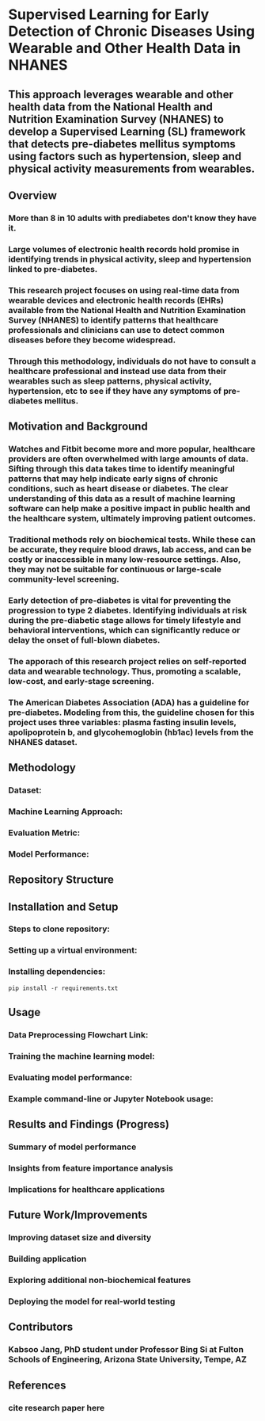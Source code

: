 # Supervised Learning for Early Detection of Chronic Diseases Using Wearable and Other Health Data in NHANES

## This approach leverages wearable and other health data from the National Health and Nutrition Examination Survey (NHANES) to develop a Supervised Learning (SL) framework that detects pre-diabetes mellitus symptoms using factors such as hypertension, sleep and physical activity measurements from wearables.

## Overview
### More than 8 in 10 adults with prediabetes don't know they have it. 
### Large volumes of electronic health records hold promise in identifying trends in physical activity, sleep and hypertension linked to pre-diabetes. 
### This research project focuses on using real-time data from wearable devices and electronic health records (EHRs) available from the National Health and Nutrition Examination Survey (NHANES) to identify patterns that healthcare professionals and clinicians can use to detect common diseases before they become widespread. 
### Through this methodology, individuals do not have to consult a healthcare professional and instead use data from their wearables such as sleep patterns, physical activity, hypertension, etc to see if they have any symptoms of pre-diabetes mellitus.

## Motivation and Background
### Watches and Fitbit become more and more popular, healthcare providers are often overwhelmed with large amounts of data. Sifting through this data takes time to identify meaningful patterns that may help indicate early signs of chronic conditions, such as heart disease or diabetes. The clear understanding of this data as a result of machine learning software can help make a positive impact in public health and the healthcare system, ultimately improving patient outcomes.
### Traditional methods rely on biochemical tests. While these can be accurate, they require blood draws, lab access, and can be costly or inaccessible in many low-resource settings. Also, they may not be suitable for continuous or large-scale community-level screening. 
### Early detection of pre-diabetes is vital for preventing the progression to type 2 diabetes. Identifying individuals at risk during the pre-diabetic stage allows for timely lifestyle and behavioral interventions, which can significantly reduce or delay the onset of full-blown diabetes. 
### The apporach of this research project relies on self-reported data and wearable technology. Thus, promoting a scalable, low-cost, and early-stage screening.
### The American Diabetes Association (ADA) has a guideline for pre-diabetes. Modeling from this, the guideline chosen for this project uses three variables: plasma fasting insulin levels, apolipoprotein b, and glycohemoglobin (hb1ac) levels from the NHANES dataset. 

## Methodology
### Dataset:
### Machine Learning Approach:
### Evaluation Metric:
### Model Performance:

## Repository Structure


## Installation and Setup
### Steps to clone repository:
### Setting up a virtual environment: 
### Installing dependencies:
`pip install -r requirements.txt`

## Usage 
### Data Preprocessing Flowchart Link:

### Training the machine learning model:
### Evaluating model performance:
### Example command-line or Jupyter Notebook usage:

## Results and Findings (Progress)
### Summary of model performance

### Insights from feature importance analysis

### Implications for healthcare applications

## Future Work/Improvements
### Improving dataset size and diversity
### Building application
### Exploring additional non-biochemical features
### Deploying the model for real-world testing

## Contributors 
### Kabsoo Jang, PhD student under Professor Bing Si at Fulton Schools of Engineering, Arizona State University, Tempe, AZ

## References
### cite research paper here
